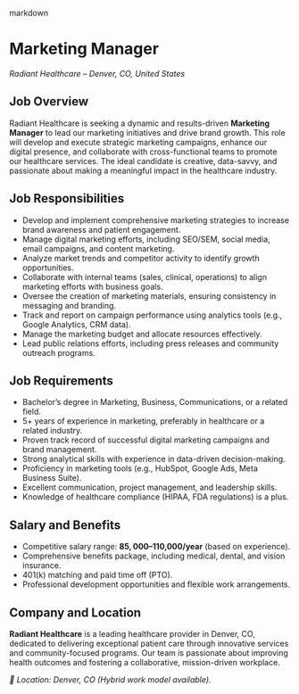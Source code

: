 markdown
# **Marketing Manager**  
*Radiant Healthcare – Denver, CO, United States*  

## **Job Overview**  
Radiant Healthcare is seeking a dynamic and results-driven **Marketing Manager** to lead our marketing initiatives and drive brand growth. This role will develop and execute strategic marketing campaigns, enhance our digital presence, and collaborate with cross-functional teams to promote our healthcare services. The ideal candidate is creative, data-savvy, and passionate about making a meaningful impact in the healthcare industry.  

## **Job Responsibilities**  
- Develop and implement comprehensive marketing strategies to increase brand awareness and patient engagement.  
- Manage digital marketing efforts, including SEO/SEM, social media, email campaigns, and content marketing.  
- Analyze market trends and competitor activity to identify growth opportunities.  
- Collaborate with internal teams (sales, clinical, operations) to align marketing efforts with business goals.  
- Oversee the creation of marketing materials, ensuring consistency in messaging and branding.  
- Track and report on campaign performance using analytics tools (e.g., Google Analytics, CRM data).  
- Manage the marketing budget and allocate resources effectively.  
- Lead public relations efforts, including press releases and community outreach programs.  

## **Job Requirements**  
- Bachelor’s degree in Marketing, Business, Communications, or a related field.  
- 5+ years of experience in marketing, preferably in healthcare or a related industry.  
- Proven track record of successful digital marketing campaigns and brand management.  
- Strong analytical skills with experience in data-driven decision-making.  
- Proficiency in marketing tools (e.g., HubSpot, Google Ads, Meta Business Suite).  
- Excellent communication, project management, and leadership skills.  
- Knowledge of healthcare compliance (HIPAA, FDA regulations) is a plus.  

## **Salary and Benefits**  
- Competitive salary range: **$85,000–$110,000/year** (based on experience).  
- Comprehensive benefits package, including medical, dental, and vision insurance.  
- 401(k) matching and paid time off (PTO).  
- Professional development opportunities and flexible work arrangements.  

## **Company and Location**  
**Radiant Healthcare** is a leading healthcare provider in Denver, CO, dedicated to delivering exceptional patient care through innovative services and community-focused programs. Our team is passionate about improving health outcomes and fostering a collaborative, mission-driven workplace.  

*📍 Location: Denver, CO (Hybrid work model available).*